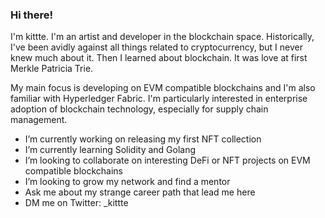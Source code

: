 ### Hi there!
I'm kittte. I'm an artist and developer in the blockchain space. Historically, I've been avidly against all things related to cryptocurrency, but I never knew much about it. Then I learned about blockchain. It was love at first Merkle Patricia Trie.


My main focus is developing on EVM compatible blockchains and I'm also familiar with Hyperledger Fabric. I'm particularly interested in enterprise adoption of blockchain technology, especially for supply chain management.

- I’m currently working on releasing my first NFT collection
- I’m currently learning Solidity and Golang
- I’m looking to collaborate on interesting DeFi or NFT projects on EVM compatible blockchains
- I’m looking to grow my network and find a mentor
- Ask me about my strange career path that lead me here
- DM me on Twitter: \_kittte
